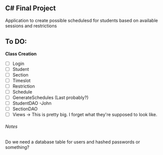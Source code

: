 ## C# Final Project

Application to create possible schedulesd for students based on available sessions and restrictions

## To DO:
**Class Creation**
- [ ] Login
- [ ] Student
- [ ] Section
- [ ] Timeslot
- [ ] Restriction
- [ ] Schedule
- [ ] GenerateSchedules (Last probably?)
- [ ] StudentDAO -John
- [ ] SectionDAO
- [ ] Views -> This is pretty big. I forget what they're
      supposed to look like.
###### Notes
  Do we need a database table for users and hashed passwords or something?
  
  
